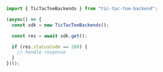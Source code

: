 <!-- Start SDK Example Usage -->


```typescript
import { TicTacToeBackends } from "tic-tac-toe-backend";

(async() => {
  const sdk = new TicTacToeBackends();

  const res = await sdk.get();

  if (res.statusCode == 200) {
    // handle response
  }
})();
```
<!-- End SDK Example Usage -->